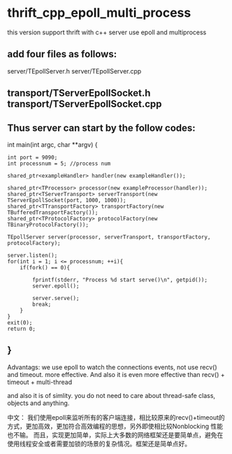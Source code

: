 thrift_cpp_epoll_multi_process
==============================
this version support thrift with c++ server use epoll and multiprocess

add four files as follows:
------------------------------
server/TEpollServer.h
server/TEpollServer.cpp

transport/TServerEpollSocket.h
transport/TServerEpollSocket.cpp
------------------------------

Thus server can start by the follow codes:
------------------------------
int main(int argc, char **argv) {

    
    int port = 9090;
    int processnum = 5; //process num

    shared_ptr<exampleHandler> handler(new exampleHandler());    

    shared_ptr<TProcessor> processor(new exampleProcessor(handler));
    shared_ptr<TServerTransport> serverTransport(new TServerEpollSocket(port, 1000, 1000));
    shared_ptr<TTransportFactory> transportFactory(new TBufferedTransportFactory());
    shared_ptr<TProtocolFactory> protocolFactory(new TBinaryProtocolFactory());

    TEpollServer server(processor, serverTransport, transportFactory, protocolFactory);
    
    server.listen();
    for(int i = 1; i <= processnum; ++i){
        if(fork() == 0){

            fprintf(stderr, "Process %d start serve()\n", getpid());
            server.epoll();

            server.serve();
            break;
        }
    }
    exit(0);
    return 0;
}
-------------------------------

Advantags:
we use epoll to watch the connections events, not use recv() and timeout. more effective. And also it is even more effective 
than recv() + timeout + multi-thread

and also it is of simlity. you do not need to care about thread-safe class, objects and anything.

中文：
我们使用epoll来监听所有的客户端连接，相比较原来的recv()+timeout的方式，更加高效，更加符合高效编程的思想，另外即使相比较Nonblocking
性能也不输。
而且，实现更加简单，实际上大多数的网络框架还是要简单点，避免在使用线程安全或者需要加锁的场景的复杂情况。框架还是简单点好。

